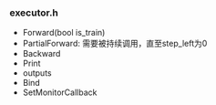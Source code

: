 ### executor.h

+ Forward(bool is\_train)
+ PartialForward: 需要被持续调用，直至step\_left为0
+ Backward
+ Print
+ outputs
+ Bind
+ SetMonitorCallback
